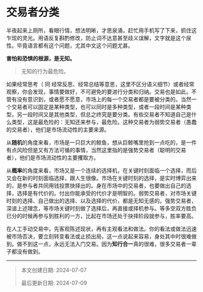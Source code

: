 # 交易者分类

半夜起来上厕所，看眼行情，想法明晰，才思泉涌，赶忙用手机写了下来，抓住这乍现的灵光。用语反复斟酌修改，防止词不达意甚至歧义误解，文字就是这个尿性。毕竟语言都有这个问题，尤其中文这个问题尤甚。



**害怕和恐惧的根源，是无知。**

> 无知的行为最危险。

如果经常思考（ 同 经常反思、经常总结等意思，这里不区分语义细节）或者经常观察，你会发现，事情要做好，不可避免的要进行分类和归纳。交易也是如此。不管有没有意识到，或者愿不愿意，市场上的每一个交易者都是要被分类的。当然一个交易者可以固定是某种类型，也可以同时是多种类型，或者一段时间是某种类型，另一段时间又是其他类型，但总之终究是要分类。有些交易者不知道自己是什么类型，这是最危险的：无知还来参与，最危险。这种交易者为弱势交易者（愚蠢的交易者），他们是市场流动性的主要来源。

从**随机**的角度来看，市场是一只巨大的鲸鱼，想从巨鲸嘴里抢到一点吃的，是一件有点风险但是又有方法可循的事情，当然这里指的是强势交易者（聪明的交易者），他们是市场流动性的主要攫取方。

从**概率**的角度来看，市场又是一个连续的选择机，在关键时刻面临一个选择，而后又会在新的时刻面临选择，跟人生很像。市场在关键时刻的选择，是实时博弈出来的，是参与者共同用钱投票抉择出的。身在市场中的交易者，也要做出自己的选择，选择是有代价的。付出你能承受的代价才是明智的。弱势交易者，对市场关键时刻的选择、自己做出的选择、以及选择的代价，都是无知无感的。强势交易者，深谙上述理念，等市场关键时刻做了选择后，再直接或择机参与。等多空双方胜负已分的时候再参与到胜利的一方，比起在市场还处于抉择阶段就参与，胜率要高。

在人工手动交易中，先客观陈述现状，再有主观看法和做法。你的看法或做法迅速被市场否决，要立刻转变看法或止损出局，这一点说起来容易，身处其中时很难做到。做不到这一点，永远无法入门交易。因为**知行合一**真的很难，很多交易者一辈子都没有做到。




---

> 本文创建日期: 2024-07-07
>
> 最后更新日期: 2024-07-09